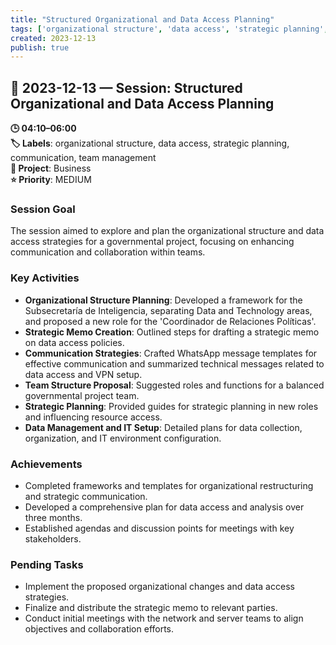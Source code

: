 ```yaml
---
title: "Structured Organizational and Data Access Planning"
tags: ['organizational structure', 'data access', 'strategic planning', 'communication', 'team management']
created: 2023-12-13
publish: true
---
```


## 📅 2023-12-13 — Session: Structured Organizational and Data Access Planning

**🕒 04:10–06:00**  
**🏷️ Labels**: organizational structure, data access, strategic planning, communication, team management  
**📂 Project**: Business  
**⭐ Priority**: MEDIUM  


### Session Goal
The session aimed to explore and plan the organizational structure and data access strategies for a governmental project, focusing on enhancing communication and collaboration within teams.

### Key Activities
- **Organizational Structure Planning**: Developed a framework for the Subsecretaría de Inteligencia, separating Data and Technology areas, and proposed a new role for the 'Coordinador de Relaciones Políticas'.
- **Strategic Memo Creation**: Outlined steps for drafting a strategic memo on data access policies.
- **Communication Strategies**: Crafted WhatsApp message templates for effective communication and summarized technical messages related to data access and VPN setup.
- **Team Structure Proposal**: Suggested roles and functions for a balanced governmental project team.
- **Strategic Planning**: Provided guides for strategic planning in new roles and influencing resource access.
- **Data Management and IT Setup**: Detailed plans for data collection, organization, and IT environment configuration.

### Achievements
- Completed frameworks and templates for organizational restructuring and strategic communication.
- Developed a comprehensive plan for data access and analysis over three months.
- Established agendas and discussion points for meetings with key stakeholders.

### Pending Tasks
- Implement the proposed organizational changes and data access strategies.
- Finalize and distribute the strategic memo to relevant parties.
- Conduct initial meetings with the network and server teams to align objectives and collaboration efforts.
